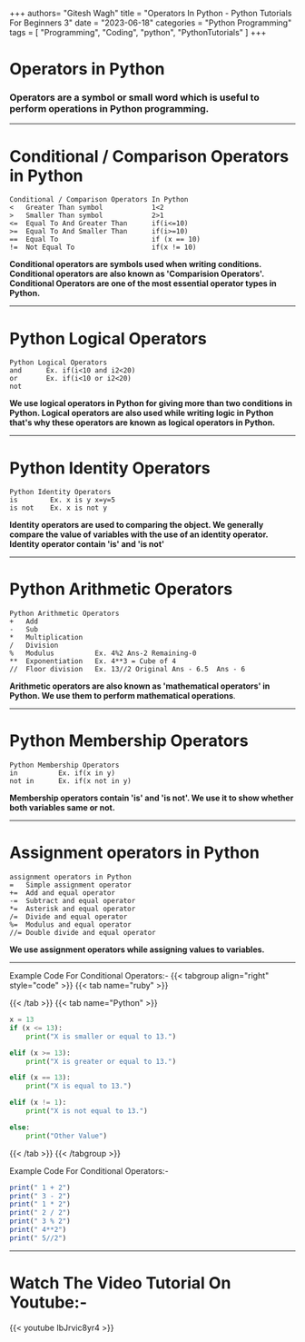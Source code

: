 +++
authors= "Gitesh Wagh"
title = "Operators In Python - Python Tutorials For Beginners 3"
date = "2023-06-18"
categories = "Python Programming"
tags = [
 "Programming", 
 "Coding",
 "python",
 "PythonTutorials"
]
+++

# Operators in Python 
### Operators are a symbol or small word which is useful to perform operations in Python programming.
********************
# Conditional / Comparison Operators in Python
```
Conditional / Comparison Operators In Python
<   Greater Than symbol            1<2
>   Smaller Than symbol            2>1
<=  Equal To And Greater Than      if(i<=10)
>=  Equal To And Smaller Than      if(i>=10)
==  Equal To                       if (x == 10)
!=  Not Equal To                   if(x != 10)
```
**Conditional operators are symbols used when writing conditions. Conditional operators are also known as 'Comparision Operators'. Conditional Operators are one of the most essential operator types in Python.**
*********************
# Python Logical Operators
```
Python Logical Operators
and      Ex. if(i<10 and i2<20)
or       Ex. if(i<10 or i2<20)
not      
```
**We use logical operators in Python for giving more than two conditions in Python. Logical operators are also used while writing logic in Python that's why these operators are known as logical operators in Python.**
*************
# Python Identity Operators
```
Python Identity Operators
is        Ex. x is y x=y=5
is not    Ex. x is not y
```
**Identity operators are used to comparing the object. We generally compare the value of variables with the use of an identity operator. Identity operator contain 'is' and 'is not'**
****************************
# Python Arithmetic Operators
```
Python Arithmetic Operators
+   Add  
-   Sub
*   Multiplication
/   Division
%   Modulus          Ex. 4%2 Ans-2 Remaining-0
**  Exponentiation   Ex. 4**3 = Cube of 4
//  Floor division   Ex. 13//2 Original Ans - 6.5  Ans - 6
```
**Arithmetic operators are also known as 'mathematical operators' in Python. We use them to perform mathematical operations**.
***********************
# Python Membership Operators
```
Python Membership Operators
in          Ex. if(x in y)
not in      Ex. if(x not in y)
```
**Membership operators contain 'is' and 'is not'. We use it to show whether both variables same or not.**
***************************************
# Assignment operators in Python
```
assignment operators in Python 
=   Simple assignment operator 
+=  Add and equal operator
-=  Subtract and equal operator 
*=  Asterisk and equal operator
/=  Divide and equal operator 
%=  Modulus and equal operator 
//= Double divide and equal operator 
```
**We use assignment operators while assigning values to variables.**

***********************************


Example Code For Conditional Operators:-
{{< tabgroup align="right" style="code" >}}
  {{< tab name="ruby" >}}

  {{< /tab >}}
  {{< tab name="Python" >}}
```python
x = 13
if (x <= 13):
    print("X is smaller or equal to 13.")

elif (x >= 13):
    print("X is greater or equal to 13.")

elif (x == 13):
    print("X is equal to 13.")

elif (x != 1):
    print("X is not equal to 13.")

else:
    print("Other Value")
```
{{< /tab >}}
{{< /tabgroup >}}

Example Code For Conditional Operators:-
```ruby
print(" 1 + 2")
print(" 3 - 2")
print(" 1 * 2")
print(" 2 / 2")
print(" 3 % 2")
print(" 4**2")
print(" 5//2")
```

***************************************
# Watch The Video Tutorial On Youtube:-
{{< youtube IbJrvic8yr4 >}}
